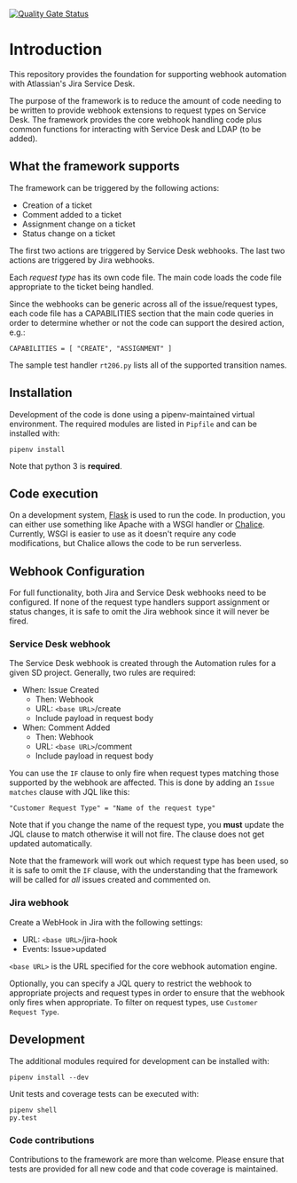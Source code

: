 [![Quality Gate Status](https://sonarcloud.io/api/project_badges/measure?project=linaro-its_sd-webhook-framework&metric=alert_status)](https://sonarcloud.io/dashboard?id=linaro-its_sd-webhook-framework)

# Introduction

This repository provides the foundation for supporting webhook automation with Atlassian's Jira Service Desk.

The purpose of the framework is to reduce the amount of code needing to be written to provide webhook extensions to request types on Service Desk. The framework provides the core webhook handling code plus common functions for interacting with Service Desk and LDAP (to be added).

## What the framework supports

The framework can be triggered by the following actions:

* Creation of a ticket
* Comment added to a ticket
* Assignment change on a ticket
* Status change on a ticket

The first two actions are triggered by Service Desk webhooks. The last two actions are triggered
by Jira webhooks.

Each *request type* has its own code file. The main code loads the code file appropriate to the
ticket being handled.

Since the webhooks can be generic across all of the issue/request types, each code file has a
CAPABILITIES section that the main code queries in order to determine whether or not the
code can support the desired action, e.g.:

    CAPABILITIES = [ "CREATE", "ASSIGNMENT" ]

The sample test handler `rt206.py` lists all of the supported transition names.

## Installation

Development of the code is done using a pipenv-maintained virtual environment. The required modules are listed in `Pipfile` and can be installed with:

    pipenv install

Note that python 3 is **required**.

## Code execution

On a development system, [Flask](http://flask.pocoo.org) is used to run the code. In production, you can either use something like Apache with a WSGI handler or [Chalice](https://github.com/aws/chalice/). Currently, WSGI is easier to use as it doesn't require any code modifications, but Chalice allows the code to be run serverless.

## Webhook Configuration

For full functionality, both Jira and Service Desk webhooks need to be configured. If none of the request type
handlers support assignment or status changes, it is safe to omit the Jira webhook since it will never be fired.

### Service Desk webhook

The Service Desk webhook is created through the Automation rules for a given SD project. Generally, two rules are required:

* When: Issue Created
   * Then: Webhook
   * URL: `<base URL>`/create
   * Include payload in request body
* When: Comment Added
   * Then: Webhook
   * URL: `<base URL>`/comment
   * Include payload in request body

You can use the `IF` clause to only fire when request types matching those supported by the webhook are affected. This is done by adding an `Issue matches` clause with JQL like this:

    "Customer Request Type" = "Name of the request type"

Note that if you change the name of the request type, you **must** update the JQL clause to match otherwise it will not fire. The clause does not get updated automatically.

Note that the framework will work out which request type has been used, so it is safe to omit the `IF` clause, with the understanding that the framework will be called for *all* issues created and commented on.

### Jira webhook

Create a WebHook in Jira with the following settings:

* URL: `<base URL>`/jira-hook
* Events: Issue>updated

`<base URL>` is the URL specified for the core webhook automation engine.

Optionally, you can specify a JQL query to restrict the webhook to appropriate projects and request types in order
to ensure that the webhook only fires when appropriate. To filter on request types, use `Customer Request Type`.

## Development

The additional modules required for development can be installed with:

    pipenv install --dev

Unit tests and coverage tests can be executed with:

    pipenv shell
    py.test

### Code contributions

Contributions to the framework are more than welcome. Please ensure that tests are provided for all new code and that code coverage is maintained.
